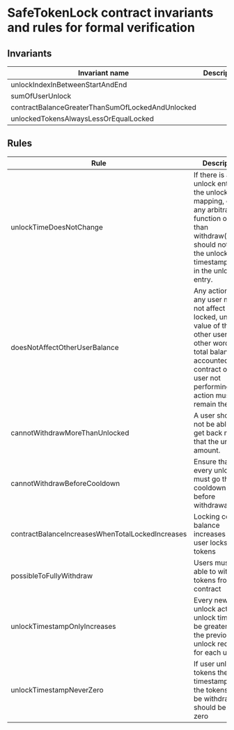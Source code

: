 # SafeTokenLock contract invariants and rules for formal verification

## Invariants

| Invariant name                                   | Description | Status |
| ------------------------------------------------ | ----------- | ------ |
| unlockIndexInBetweenStartAndEnd                  |             | Todo   |
| sumOfUserUnlock                                  |             | Todo   |
| contractBalanceGreaterThanSumOfLockedAndUnlocked |             | Todo   |
| unlockedTokensAlwaysLessOrEqualLocked            |             | Todo   |

## Rules

| Rule                                             | Description                                                                                                                                                                                                  |
| ------------------------------------------------ | ------------------------------------------------------------------------------------------------------------------------------------------------------------------------------------------------------------ |
| unlockTimeDoesNotChange                          | If there is an unlock entry in the unlocks mapping, call to any arbitrary function other than withdraw(uint32) should not affect the unlockAt timestamp value in the unlock entry.                           |
| doesNotAffectOtherUserBalance                    | Any action by any user must not affect the locked, unlocked value of the other user. In other words, the total balance accounted in the contract of the user not performing the action must remain the same. |
| cannotWithdrawMoreThanUnlocked                   | A user should not be able to get back more that the unlocked amount.                                                                                                                                         |
| cannotWithdrawBeforeCooldown                     | Ensure that every unlock must go through cooldown period before withdrawal                                                                                                                                   |
| contractBalanceIncreasesWhenTotalLockedIncreases | Locking contract balance increases when user locks tokens                                                                                                                                                    |
| possibleToFullyWithdraw                          | Users must be able to withdraw tokens from the contract                                                                                                                                                      |
| unlockTimestampOnlyIncreases                     | Every new unlock action's unlock time must be greater that the previous unlock request for each user                                                                                                         |
| unlockTimestampNeverZero                         | If user unlocks tokens the timestamp when the tokens can be withdrawn should be non zero                                                                                                                     |
